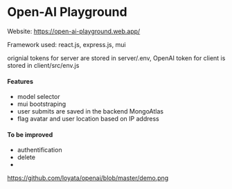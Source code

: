 # Open-AI Playground

Website: https://open-ai-playground.web.app/

Framework used: react.js, express.js, mui

orignial tokens for server are stored in server/.env, OpenAI token for client is stored in client/src/env.js

#### Features
- model selector
- mui bootstraping
- user submits are saved in the backend MongoAtlas
- flag avatar and user location based on IP address

#### To be improved
- authentification
- delete
- 
https://github.com/loyata/openai/blob/master/demo.png
